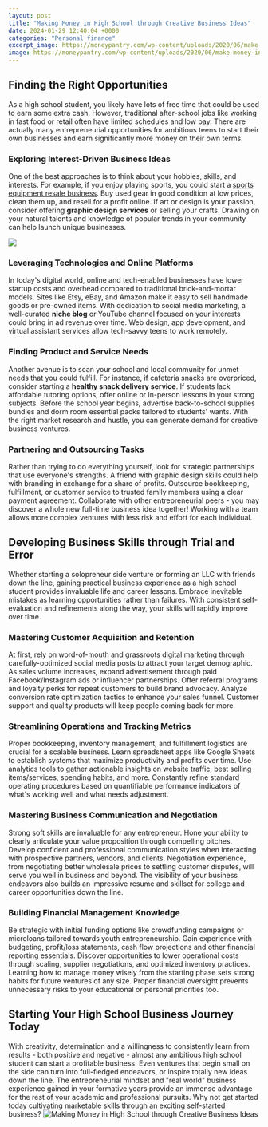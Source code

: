 ```yaml
---
layout: post
title: "Making Money in High School through Creative Business Ideas"
date: 2024-01-29 12:40:04 +0000
categories: "Personal finance"
excerpt_image: https://moneypantry.com/wp-content/uploads/2020/06/make-money-in-high-school-featured.jpg
image: https://moneypantry.com/wp-content/uploads/2020/06/make-money-in-high-school-featured.jpg
---
```


## Finding the Right Opportunities
As a high school student, you likely have lots of free time that could be used to earn some extra cash. However, traditional after-school jobs like working in fast food or retail often have limited schedules and low pay. There are actually many entrepreneurial opportunities for ambitious teens to start their own businesses and earn significantly more money on their own terms. 
### Exploring Interest-Driven Business Ideas  
One of the best approaches is to think about your hobbies, skills, and interests. For example, if you enjoy playing sports, you could start a [sports equipment resale business](https://fistore.mysenprints.com/collection/abbasi). Buy used gear in good condition at low prices, clean them up, and resell for a profit online. If art or design is your passion, consider offering **graphic design services** or selling your crafts. Drawing on your natural talents and knowledge of popular trends in your community can help launch unique businesses.

![](https://moneypantry.com/wp-content/uploads/2020/06/make-money-in-high-school.jpg)
### Leveraging Technologies and Online Platforms
In today's digital world, online and tech-enabled businesses have lower startup costs and overhead compared to traditional brick-and-mortar models. Sites like Etsy, eBay, and Amazon make it easy to sell handmade goods or pre-owned items. With dedication to social media marketing, a well-curated **niche blog** or YouTube channel focused on your interests could bring in ad revenue over time. Web design, app development, and virtual assistant services allow tech-savvy teens to work remotely.
### Finding Product and Service Needs 
Another avenue is to scan your school and local community for unmet needs that you could fulfill. For instance, if cafeteria snacks are overpriced, consider starting a **healthy snack delivery service**. If students lack affordable tutoring options, offer online or in-person lessons in your strong subjects. Before the school year begins, advertise back-to-school supplies bundles and dorm room essential packs tailored to students' wants. With the right market research and hustle, you can generate demand for creative business ventures.
### Partnering and Outsourcing Tasks
Rather than trying to do everything yourself, look for strategic partnerships that use everyone's strengths. A friend with graphic design skills could help with branding in exchange for a share of profits. Outsource bookkeeping, fulfillment, or customer service to trusted family members using a clear payment agreement. Collaborate with other entrepreneurial peers - you may discover a whole new full-time business idea together! Working with a team allows more complex ventures with less risk and effort for each individual.
## Developing Business Skills through Trial and Error 
Whether starting a solopreneur side venture or forming an LLC with friends down the line, gaining practical business experience as a high school student provides invaluable life and career lessons. Embrace inevitable mistakes as learning opportunities rather than failures. With consistent self-evaluation and refinements along the way, your skills will rapidly improve over time.  
### Mastering Customer Acquisition and Retention  
At first, rely on word-of-mouth and grassroots digital marketing through carefully-optimized social media posts to attract your target demographic. As sales volume increases, expand advertisement through paid Facebook/Instagram ads or influencer partnerships. Offer referral programs and loyalty perks for repeat customers to build brand advocacy. Analyze conversion rate optimization tactics to enhance your sales funnel. Customer support and quality products will keep people coming back for more. 
### Streamlining Operations and Tracking Metrics
Proper bookkeeping, inventory management, and fulfillment logistics are crucial for a scalable business. Learn spreadsheet apps like Google Sheets to establish systems that maximize productivity and profits over time. Use analytics tools to gather actionable insights on website traffic, best selling items/services, spending habits, and more. Constantly refine standard operating procedures based on quantifiable performance indicators of what's working well and what needs adjustment. 
### Mastering Business Communication and Negotiation
Strong soft skills are invaluable for any entrepreneur. Hone your ability to clearly articulate your value proposition through compelling pitches. Develop confident and professional communication styles when interacting with prospective partners, vendors, and clients. Negotiation experience, from negotiating better wholesale prices to settling customer disputes, will serve you well in business and beyond. The visibility of your business endeavors also builds an impressive resume and skillset for college and career opportunities down the line.
### Building Financial Management Knowledge
Be strategic with initial funding options like crowdfunding campaigns or microloans tailored towards youth entrepreneurship. Gain experience with budgeting, profit/loss statements, cash flow projections and other financial reporting essentials. Discover opportunities to lower operational costs through scaling, supplier negotiations, and optimized inventory practices. Learning how to manage money wisely from the starting phase sets strong habits for future ventures of any size. Proper financial oversight prevents unnecessary risks to your educational or personal priorities too.
## Starting Your High School Business Journey Today
With creativity, determination and a willingness to consistently learn from results - both positive and negative - almost any ambitious high school student can start a profitable business. Even ventures that begin small on the side can turn into full-fledged endeavors, or inspire totally new ideas down the line. The entrepreneurial mindset and "real world" business experience gained in your formative years provide an immense advantage for the rest of your academic and professional pursuits. Why not get started today cultivating marketable skills through an exciting self-started business?
![Making Money in High School through Creative Business Ideas](https://moneypantry.com/wp-content/uploads/2020/06/make-money-in-high-school-featured.jpg)